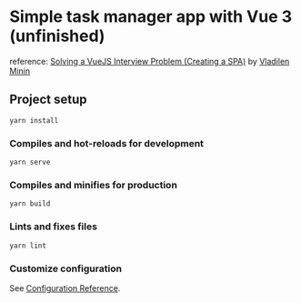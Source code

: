 # Simple task manager app with Vue 3 (unfinished)

reference: [Solving a VueJS Interview Problem (Creating a SPA)](https://www.youtube.com/watch?v=Ez5_CITkg24) by [Vladilen Minin](https://www.youtube.com/channel/UCg8ss4xW9jASrqWGP30jXiw)

## Project setup
```
yarn install
```

### Compiles and hot-reloads for development
```
yarn serve
```

### Compiles and minifies for production
```
yarn build
```

### Lints and fixes files
```
yarn lint
```

### Customize configuration
See [Configuration Reference](https://cli.vuejs.org/config/).
